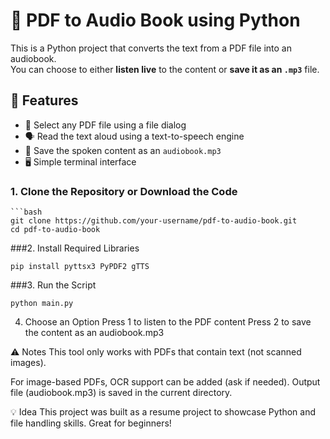 # 📖 PDF to Audio Book using Python

This is a Python project that converts the text from a PDF file into an audiobook.  
You can choose to either **listen live** to the content or **save it as an `.mp3`** file.

## 🔧 Features

- 📂 Select any PDF file using a file dialog
- 🗣️ Read the text aloud using a text-to-speech engine
- 💾 Save the spoken content as an `audiobook.mp3`
- 🖥️ Simple terminal interface

### 1. Clone the Repository or Download the Code
    ```bash
    git clone https://github.com/your-username/pdf-to-audio-book.git
    cd pdf-to-audio-book
###2. Install Required Libraries
          
    pip install pyttsx3 PyPDF2 gTTS

###3. Run the Script
     
    python main.py

4. Choose an Option
Press 1 to listen to the PDF content
Press 2 to save the content as an audiobook.mp3

⚠️ Notes
This tool only works with PDFs that contain text (not scanned images).

For image-based PDFs, OCR support can be added (ask if needed).
Output file (audiobook.mp3) is saved in the current directory.

💡 Idea
This project was built as a resume project to showcase Python and file handling skills. Great for beginners!
